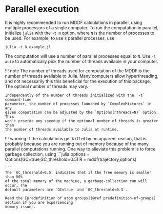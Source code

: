 
# Parallel execution 

It is highly recommended to run MDDF calculations in parallel, using multiple processors of a 
single computer. To run the computation in parallel, initialize `julia` with
the `-t N` option, where `N` is the number of processes to be used. For example,
to use `8` parallel processes, use:
```
julia -t 8 example.jl
```
The computation will use a number of parallel processes equal to `N`. Use `-t auto` to automatically
pick the number of threads available in your computer. 

!!! note
    The number of threads used for computation of the MDDF is the number of threads available to Julia. 
    Many computers allow hyperthreading, and not necessarily this this beneficial for the execution
    of this package. The optimal number of threads may vary.
    
    Independently of the number of threads initialized with the `-t` command-line
    parameter, the number of processes launched by `ComplexMixtures` in any 
    given computation can be adjusted by the `Options(nthreads=N)` option. This
    won't provide any speedup if the optional number of threads is greater than
    the number of threads available to Julia at runtime.

!!! warning
    If the calculations get `Killed` by no apparent reason, that is probably
    because you are running out of memory because of the many parallel computations
    running. One way to alleviate this problem is to force garbage collection,
    using
    ```julia
    options = Options(GC=true,GC_threshold=0.5)
    R = mddf(trajectory,options)

    ```     
    The `GC_threshold=0.5` indicates that if the free memory is smaller than 50%
    of the total memory of the machine, a garbage-collection run will occur. The  
    default parameters are `GC=true` and `GC_threshold=0.3`.  

    Read the [predefinition of atom groups](@ref predefinition-of-groups) section if you are experiencing
    memory issues.

